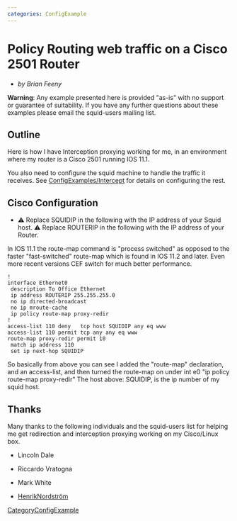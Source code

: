 ```yaml
---
categories: ConfigExample
---
```

# Policy Routing web traffic on a Cisco 2501 Router

  - *by Brian Feeny*

**Warning**: Any example presented here is provided "as-is" with no
support or guarantee of suitability. If you have any further questions
about these examples please email the squid-users mailing list.

## Outline

Here is how I have Interception proxying working for me, in an
environment where my router is a Cisco 2501 running IOS 11.1.

You also need to configure the squid machine to handle the traffic it
receives. See
[ConfigExamples/Intercept](/ConfigExamples/Intercept)
for details on configuring the rest.

## Cisco Configuration

  - ⚠️
    Replace SQUIDIP in the following with the IP address of your Squid
    host.
    ⚠️
    Replace ROUTERIP in the following with the IP address of your
    Router.

In IOS 11.1 the route-map command is "process switched" as opposed to
the faster "fast-switched" route-map which is found in IOS 11.2 and
later. Even more recent versions CEF switch for much better performance.

    !
    interface Ethernet0
     description To Office Ethernet
     ip address ROUTERIP 255.255.255.0
     no ip directed-broadcast
     no ip mroute-cache
     ip policy route-map proxy-redir
    !
    access-list 110 deny   tcp host SQUIDIP any eq www
    access-list 110 permit tcp any any eq www
    route-map proxy-redir permit 10
     match ip address 110
     set ip next-hop SQUIDIP

So basically from above you can see I added the "route-map" declaration,
and an access-list, and then turned the route-map on under int e0 "ip
policy route-map proxy-redir" The host above: SQUIDIP, is the ip number
of my squid host.

## Thanks

Many thanks to the following individuals and the squid-users list for
helping me get redirection and interception proxying working on my
Cisco/Linux box.

  - Lincoln Dale

  - Riccardo Vratogna

  - Mark White

  - [HenrikNordström](/HenrikNordstr%C3%B6m)

[CategoryConfigExample](/CategoryConfigExample)

